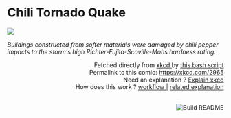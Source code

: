 # <b>Chili Tornado Quake</b>

[![](https://imgs.xkcd.com/comics/chili_tornado_quake.png)](https://xkcd.com/2965)

<i>Buildings constructed from softer materials were damaged by chili pepper impacts to the storm&#39;s high Richter-Fujita-Scoville-Mohs hardness rating.</i>

<div align="right">
  Fetched directly from
  <a href="https://xkcd.com">
    xkcd
  </a>
  by
  <a href="https://github.com/Vanille-N/Vanille-N/blob/master/fetch">
    this bash script
  </a>
</div>
<div align="right">
  Permalink to this comic:
  <a href="https://xkcd.com/2965">
    https://xkcd.com/2965
  </a>
</div>
<div align="right">
  Need an explanation ?
  <a href="https://www.explainxkcd.com/wiki/index.php/2965">
    Explain xkcd
  </a>
</div>
<div align="right">
  How does this work ?
  <a href="https://github.com/Vanille-N/Vanille-N/blob/master/.github/workflows/build.yml">
    workflow
  </a>
  |
  <a href="https://simonwillison.net/2020/Jul/10/self-updating-profile-readme/">
    related explanation
  </a>
</div><br>

<a href="https://github.com/Vanille-N/Vanille-N/actions"><img src="https://github.com/Vanille-N/Vanille-N/workflows/Build%20README/badge.svg" align="right" alt="Build README"></a>

